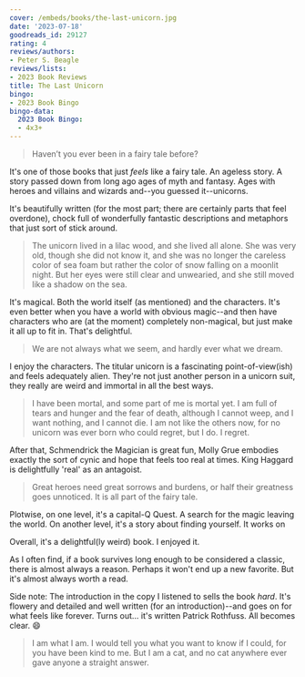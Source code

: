 ```yaml
---
cover: /embeds/books/the-last-unicorn.jpg
date: '2023-07-18'
goodreads_id: 29127
rating: 4
reviews/authors:
- Peter S. Beagle
reviews/lists:
- 2023 Book Reviews
title: The Last Unicorn
bingo:
- 2023 Book Bingo
bingo-data:
  2023 Book Bingo:
  - 4x3+
---
```

> Haven’t you ever been in a fairy tale before?

It's one of those books that just *feels* like a fairy tale. An ageless story. A story passed down from long ago ages of myth and fantasy. Ages with heroes and villains and wizards and--you guessed it--unicorns. 

<!--more-->

It's beautifully written (for the most part; there are certainly parts that feel overdone), chock full of wonderfully fantastic descriptions and metaphors that just sort of stick around. 

> The unicorn lived in a lilac wood, and she lived all alone. She was very old, though she did not know it, and she was no longer the careless color of sea foam but rather the color of snow falling on a moonlit night. But her eyes were still clear and unwearied, and she still moved like a shadow on the sea.

It's magical. Both the world itself (as mentioned) and the characters. It's even better when you have a world with obvious magic--and then have characters who are (at the moment) completely non-magical, but just make it all up to fit in. That's delightful. 

> We are not always what we seem, and hardly ever what we dream.

I enjoy the characters. The titular unicorn is a fascinating point-of-view(ish) and feels adequately alien. They're not just another person in a unicorn suit, they really are weird and immortal in all the best ways. 

> I have been mortal, and some part of me is mortal yet. I am full of tears and hunger and the fear of death, although I cannot weep, and I want nothing, and I cannot die. I am not like the others now, for no unicorn was ever born who could regret, but I do. I regret.

After that, Schmendrick the Magician is great fun, Molly Grue embodies exactly the sort of cynic and hope that feels too real at times. King Haggard is delightfully 'real' as an antagoist. 

> Great heroes need great sorrows and burdens, or half their greatness goes unnoticed. It is all part of the fairy tale.

Plotwise, on one level, it's a capital-Q Quest. A search for the magic leaving the world. On another level, it's a story about finding yourself. It works on 

Overall, it's a delightful(ly weird) book. I enjoyed it.

As I often find, if a book survives long enough to be considered a classic, there is almost always a reason. Perhaps it won't end up a new favorite. But it's almost always worth a read. 

Side note: The introduction in the copy I listened to sells the book *hard*. It's flowery and detailed and well written (for an introduction)--and goes on for what feels like forever. Turns out... it's written Patrick Rothfuss. All becomes clear. :smile: 

> I am what I am. I would tell you what you want to know if I could, for you have been kind to me. But I am a cat, and no cat anywhere ever gave anyone a straight answer.